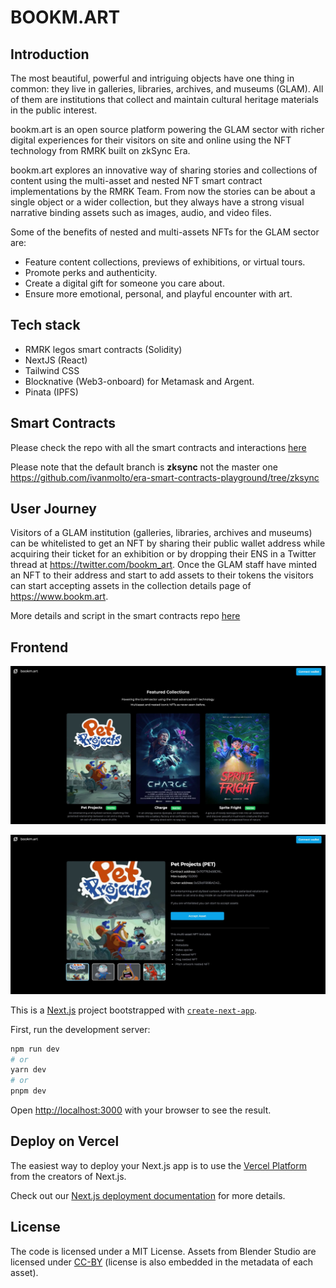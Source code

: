 # BOOKM.ART

## Introduction

The most beautiful, powerful and intriguing objects have one thing in common: they live in galleries, libraries, archives, and museums (GLAM). All of them are institutions that collect and maintain cultural heritage materials in the public interest.

bookm.art is an open source platform powering the GLAM sector with richer digital experiences for their visitors on site and online using the NFT technology from RMRK built on zkSync Era.

bookm.art explores an innovative way of sharing stories and collections of content using the multi-asset and nested NFT smart contract implementations by the RMRK Team. From now the stories can be about a single object or a wider collection, but they always have a strong visual narrative binding assets such as images, audio, and video files.

Some of the benefits of nested and multi-assets NFTs for the GLAM sector are:

- Feature content collections, previews of exhibitions, or virtual tours.
- Promote perks and authenticity.
- Create a digital gift for someone you care about.
- Ensure more emotional, personal, and playful encounter with art.

## Tech stack

- RMRK legos smart contracts (Solidity)
- NextJS (React)
- Tailwind CSS
- Blocknative (Web3-onboard) for Metamask and Argent.
- Pinata (IPFS)

## Smart Contracts

Please check the repo with all the smart contracts and interactions [here](https://github.com/ivanmolto/era-smart-contracts-playground/tree/zksync)

Please note that the default branch is **zksync** not the master one
https://github.com/ivanmolto/era-smart-contracts-playground/tree/zksync

## User Journey

Visitors of a GLAM institution (galleries, libraries, archives and museums) can be whitelisted to get an NFT by sharing their public wallet address while acquiring their ticket for an exhibition or by dropping their ENS in a Twitter thread at https://twitter.com/bookm_art. Once the GLAM staff have minted an NFT to their address and start to add assets to their tokens the visitors can start accepting assets in the collection details page of https://www.bookm.art.

More details and script in the smart contracts repo [here](https://github.com/ivanmolto/era-smart-contracts-playground/blob/zksync/scripts/userJourney.ts)

## Frontend

![](00-frontend-home.jpg)

![](01-frontend-collection-details.jpg)

This is a [Next.js](https://nextjs.org/) project bootstrapped with [`create-next-app`](https://github.com/vercel/next.js/tree/canary/packages/create-next-app).

First, run the development server:

```bash
npm run dev
# or
yarn dev
# or
pnpm dev
```

Open [http://localhost:3000](http://localhost:3000) with your browser to see the result.

## Deploy on Vercel

The easiest way to deploy your Next.js app is to use the [Vercel Platform](https://vercel.com/new?utm_medium=default-template&filter=next.js&utm_source=create-next-app&utm_campaign=create-next-app-readme) from the creators of Next.js.

Check out our [Next.js deployment documentation](https://nextjs.org/docs/deployment) for more details.

## License

The code is licensed under a MIT License.
Assets from Blender Studio are licensed under [CC-BY](https://creativecommons.org/licenses/by/4.0/) (license is also embedded in the metadata of each asset).
